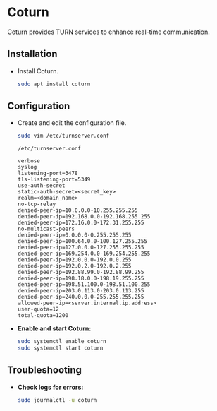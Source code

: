 # Coturn

Coturn provides TURN services to enhance real-time communication.

## Installation

- Install Coturn.

    ```sh
    sudo apt install coturn
    ```

## Configuration

- Create and edit the configuration file.

    ```sh
    sudo vim /etc/turnserver.conf
    ```

    ```
    /etc/turnserver.conf

    verbose
    syslog
    listening-port=3478
    tls-listening-port=5349
    use-auth-secret
    static-auth-secret=<secret_key>
    realm=<domain_name>
    no-tcp-relay
    denied-peer-ip=10.0.0.0-10.255.255.255
    denied-peer-ip=192.168.0.0-192.168.255.255
    denied-peer-ip=172.16.0.0-172.31.255.255
    no-multicast-peers
    denied-peer-ip=0.0.0.0-0.255.255.255
    denied-peer-ip=100.64.0.0-100.127.255.255
    denied-peer-ip=127.0.0.0-127.255.255.255
    denied-peer-ip=169.254.0.0-169.254.255.255
    denied-peer-ip=192.0.0.0-192.0.0.255
    denied-peer-ip=192.0.2.0-192.0.2.255
    denied-peer-ip=192.88.99.0-192.88.99.255
    denied-peer-ip=198.18.0.0-198.19.255.255
    denied-peer-ip=198.51.100.0-198.51.100.255
    denied-peer-ip=203.0.113.0-203.0.113.255
    denied-peer-ip=240.0.0.0-255.255.255.255
    allowed-peer-ip=<server.internal.ip.address>
    user-quota=12
    total-quota=1200
    ```
    
- **Enable and start Coturn:**
    ```sh
    sudo systemctl enable coturn
    sudo systemctl start coturn
    ```

## Troubleshooting

- **Check logs for errors:**
    ```sh
    sudo journalctl -u coturn
    ```
